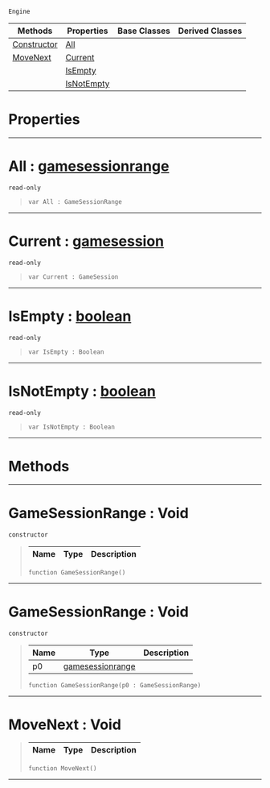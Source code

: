  `Engine`

|Methods|Properties|Base Classes|Derived Classes|
|---|---|---|---|
|[ Constructor](https://github.com/ZilchEngine/ZilchDocs/blob/master/code_reference/class_reference/gamesessionrange.md#gamesessionrange-void)|[ All](https://github.com/ZilchEngine/ZilchDocs/blob/master/code_reference/class_reference/gamesessionrange.md#all-zilch-engine-document)| | |
|[ MoveNext](https://github.com/ZilchEngine/ZilchDocs/blob/master/code_reference/class_reference/gamesessionrange.md#movenext-void)|[ Current](https://github.com/ZilchEngine/ZilchDocs/blob/master/code_reference/class_reference/gamesessionrange.md#current-zilch-engine-docu)| | |
| |[ IsEmpty](https://github.com/ZilchEngine/ZilchDocs/blob/master/code_reference/class_reference/gamesessionrange.md#isempty-zilch-engine-docu)| | |
| |[ IsNotEmpty](https://github.com/ZilchEngine/ZilchDocs/blob/master/code_reference/class_reference/gamesessionrange.md#isnotempty-zilch-engine-d)| | |


 #  Properties


---  
 #  All : [gamesessionrange](https://github.com/ZilchEngine/ZilchDocs/blob/master/code_reference/class_reference/gamesessionrange.md)

 `read-only`

> 
> ``` lang=cpp, name=Nada
> var All : GameSessionRange


---  
 #  Current : [gamesession](https://github.com/ZilchEngine/ZilchDocs/blob/master/code_reference/class_reference/gamesession.md)

 `read-only`

> 
> ``` lang=cpp, name=Nada
> var Current : GameSession


---  
 #  IsEmpty : [boolean](https://github.com/ZilchEngine/ZilchDocs/blob/master/code_reference/nada_base_types/boolean.md)

 `read-only`

> 
> ``` lang=cpp, name=Nada
> var IsEmpty : Boolean


---  
 #  IsNotEmpty : [boolean](https://github.com/ZilchEngine/ZilchDocs/blob/master/code_reference/nada_base_types/boolean.md)

 `read-only`

> 
> ``` lang=cpp, name=Nada
> var IsNotEmpty : Boolean


---  
 #  Methods


---  
 #  GameSessionRange : Void

 `constructor`

> 
> |Name|Type|Description|
> |---|---|---|
> ``` lang=cpp, name=Nada
> function GameSessionRange()
> ``` 


---  
 #  GameSessionRange : Void

 `constructor`

> 
> |Name|Type|Description|
> |---|---|---|
> |p0|[gamesessionrange](https://github.com/ZilchEngine/ZilchDocs/blob/master/code_reference/class_reference/gamesessionrange.md)| |
> ``` lang=cpp, name=Nada
> function GameSessionRange(p0 : GameSessionRange)
> ``` 


---  
 #  MoveNext : Void

> 
> |Name|Type|Description|
> |---|---|---|
> ``` lang=cpp, name=Nada
> function MoveNext()
> ``` 


---  
 

 